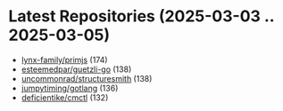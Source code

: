 # Latest Repositories (2025-03-03 .. 2025-03-05)

- [lynx-family/primjs](https://github.com/lynx-family/primjs) (174)
- [esteemedpar/guetzli-go](https://github.com/esteemedpar/guetzli-go) (138)
- [uncommonrad/structuresmith](https://github.com/uncommonrad/structuresmith) (138)
- [jumpytiming/gotlang](https://github.com/jumpytiming/gotlang) (136)
- [deficientike/cmctl](https://github.com/deficientike/cmctl) (132)
